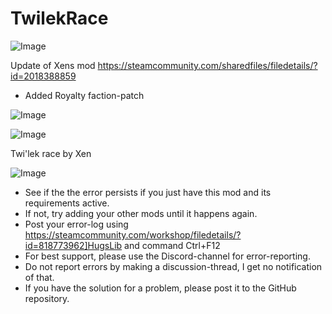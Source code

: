 # TwilekRace

![Image](https://i.imgur.com/buuPQel.png)

Update of Xens mod
https://steamcommunity.com/sharedfiles/filedetails/?id=2018388859

- Added Royalty faction-patch

![Image](https://i.imgur.com/pufA0kM.png)

	
![Image](https://i.imgur.com/Z4GOv8H.png)


Twi'lek race by Xen


![Image](https://i.imgur.com/PwoNOj4.png)



-  See if the the error persists if you just have this mod and its requirements active.
-  If not, try adding your other mods until it happens again.
-  Post your error-log using https://steamcommunity.com/workshop/filedetails/?id=818773962]HugsLib and command Ctrl+F12
-  For best support, please use the Discord-channel for error-reporting.
-  Do not report errors by making a discussion-thread, I get no notification of that.
-  If you have the solution for a problem, please post it to the GitHub repository.



